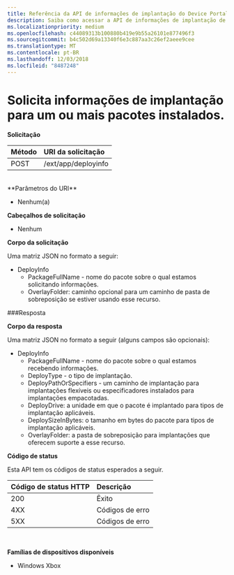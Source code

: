```yaml
---
title: Referência da API de informações de implantação do Device Portal
description: Saiba como acessar a API de informações de implantação de maneira programática.
ms.localizationpriority: medium
ms.openlocfilehash: c44089313b100880b419e9b55a26101e877496f3
ms.sourcegitcommit: b4c502d69a13340f6e3c887aa3c26ef2aeee9cee
ms.translationtype: MT
ms.contentlocale: pt-BR
ms.lasthandoff: 12/03/2018
ms.locfileid: "8487248"
---
```

# <a name="requests-deployment-information-for-one-or-more-installed-packages"></a>Solicita informações de implantação para um ou mais pacotes instalados.

**Solicitação**

Método      | URI da solicitação
:------     | :------
POST | /ext/app/deployinfo
<br />
**Parâmetros do URI**

 - Nenhum(a)

**Cabeçalhos de solicitação**

- Nenhum

**Corpo da solicitação**

Uma matriz JSON no formato a seguir:

* DeployInfo
  * PackageFullName - nome do pacote sobre o qual estamos solicitando informações.
  * OverlayFolder: caminho opcional para um caminho de pasta de sobreposição se estiver usando esse recurso.

###<a name="response"></a>Resposta

**Corpo da resposta**

Uma matriz JSON no formato a seguir (alguns campos são opcionais):

* DeployInfo
  * PackageFullName - nome do pacote sobre o qual estamos recebendo informações.
  * DeployType - o tipo de implantação.
  * DeployPathOrSpecifiers - um caminho de implantação para implantações flexíveis ou especificadores instalados para implantações empacotadas.
  * DeployDrive: a unidade em que o pacote é implantado para tipos de implantação aplicáveis.
  * DeploySizeInBytes: o tamanho em bytes do pacote para tipos de implantação aplicáveis.
  * OverlayFolder: a pasta de sobreposição para implantações que oferecem suporte a esse recurso.

**Código de status**

Esta API tem os códigos de status esperados a seguir.

Código de status HTTP      | Descrição
:------     | :-----
200 | Êxito
4XX | Códigos de erro
5XX | Códigos de erro
<br />

**Famílias de dispositivos disponíveis**

* Windows Xbox